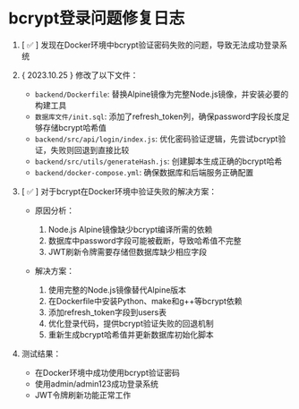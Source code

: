 # bcrypt登录问题修复日志

1. [ ✅ ] 发现在Docker环境中bcrypt验证密码失败的问题，导致无法成功登录系统

2. { 2023.10.25 } 修改了以下文件：
   - `backend/Dockerfile`: 替换Alpine镜像为完整Node.js镜像，并安装必要的构建工具
   - `数据库文件/init.sql`: 添加了refresh_token列，确保password字段长度足够存储bcrypt哈希值
   - `backend/src/api/login/index.js`: 优化密码验证逻辑，先尝试bcrypt验证，失败则回退到直接比较
   - `backend/src/utils/generateHash.js`: 创建脚本生成正确的bcrypt哈希
   - `backend/docker-compose.yml`: 确保数据库和后端服务正确配置

3. [ ✅ ] 对于bcrypt在Docker环境中验证失败的解决方案：
   - 原因分析：
     1. Node.js Alpine镜像缺少bcrypt编译所需的依赖
     2. 数据库中password字段可能被截断，导致哈希值不完整
     3. JWT刷新令牌需要存储但数据库缺少相应字段

   - 解决方案：
     1. 使用完整的Node.js镜像替代Alpine版本
     2. 在Dockerfile中安装Python、make和g++等bcrypt依赖
     3. 添加refresh_token字段到users表
     4. 优化登录代码，提供bcrypt验证失败的回退机制
     5. 重新生成bcrypt哈希值并更新数据库初始化脚本

4. 测试结果：
   - 在Docker环境中成功使用bcrypt验证密码
   - 使用admin/admin123成功登录系统
   - JWT令牌刷新功能正常工作 